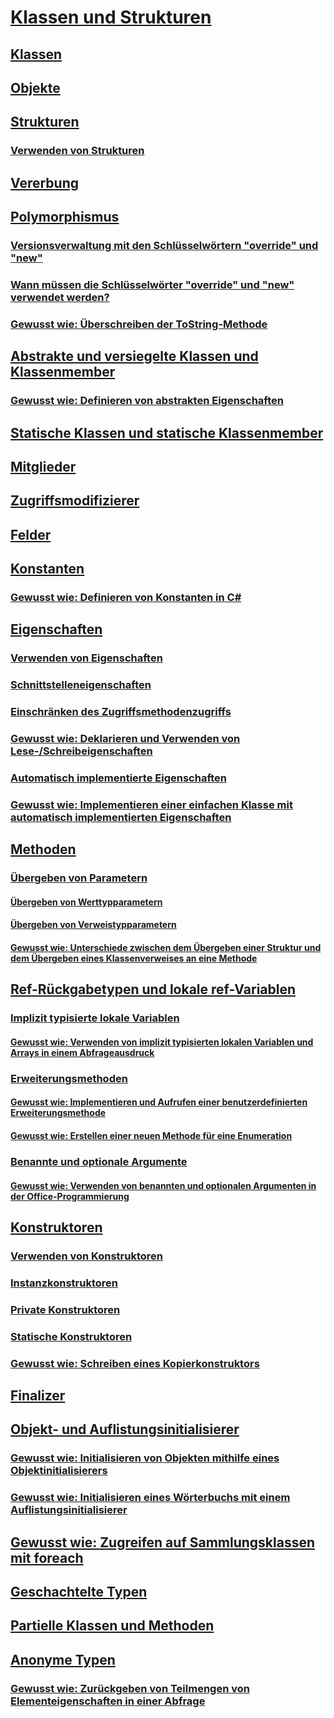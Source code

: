 

# [Klassen und Strukturen](index.md)


## [Klassen](classes.md)


## [Objekte](objects.md)


## [Strukturen](structs.md)


### [Verwenden von Strukturen](using-structs.md)


## [Vererbung](inheritance.md)


## [Polymorphismus](polymorphism.md)


### [Versionsverwaltung mit den Schlüsselwörtern "override" und "new"](versioning-with-the-override-and-new-keywords.md)


### [Wann müssen die Schlüsselwörter "override" und "new" verwendet werden?](knowing-when-to-use-override-and-new-keywords.md)


### [Gewusst wie: Überschreiben der ToString-Methode](how-to-override-the-tostring-method.md)


## [Abstrakte und versiegelte Klassen und Klassenmember](abstract-and-sealed-classes-and-class-members.md)


### [Gewusst wie: Definieren von abstrakten Eigenschaften](how-to-define-abstract-properties.md)


## [Statische Klassen und statische Klassenmember](static-classes-and-static-class-members.md)


## [Mitglieder](members.md)


## [Zugriffsmodifizierer](access-modifiers.md)


## [Felder](fields.md)


## [Konstanten](constants.md)


### [Gewusst wie: Definieren von Konstanten in C#](how-to-define-constants.md)


## [Eigenschaften](properties.md)


### [Verwenden von Eigenschaften](using-properties.md)


### [Schnittstelleneigenschaften](interface-properties.md)


### [Einschränken des Zugriffsmethodenzugriffs](restricting-accessor-accessibility.md)


### [Gewusst wie: Deklarieren und Verwenden von Lese-/Schreibeigenschaften](how-to-declare-and-use-read-write-properties.md)


### [Automatisch implementierte Eigenschaften](auto-implemented-properties.md)


### [Gewusst wie: Implementieren einer einfachen Klasse mit automatisch implementierten Eigenschaften](how-to-implement-a-lightweight-class-with-auto-implemented-properties.md)


## [Methoden](methods.md)


### [Übergeben von Parametern](passing-parameters.md)


#### [Übergeben von Werttypparametern](passing-value-type-parameters.md)


#### [Übergeben von Verweistypparametern](passing-reference-type-parameters.md)


#### [Gewusst wie: Unterschiede zwischen dem Übergeben einer Struktur und dem Übergeben eines Klassenverweises an eine Methode](how-to-know-the-difference-passing-a-struct-and-passing-a-class-to-a-method.md)


## [Ref-Rückgabetypen und lokale ref-Variablen](ref-returns.md)


### [Implizit typisierte lokale Variablen](implicitly-typed-local-variables.md)


#### [Gewusst wie: Verwenden von implizit typisierten lokalen Variablen und Arrays in einem Abfrageausdruck](how-to-use-implicitly-typed-local-variables-and-arrays-in-a-query-expression.md)


### [Erweiterungsmethoden](extension-methods.md)


#### [Gewusst wie: Implementieren und Aufrufen einer benutzerdefinierten Erweiterungsmethode](how-to-implement-and-call-a-custom-extension-method.md)


#### [Gewusst wie: Erstellen einer neuen Methode für eine Enumeration](how-to-create-a-new-method-for-an-enumeration.md)


### [Benannte und optionale Argumente](named-and-optional-arguments.md)


#### [Gewusst wie: Verwenden von benannten und optionalen Argumenten in der Office-Programmierung](how-to-use-named-and-optional-arguments-in-office-programming.md)


## [Konstruktoren](constructors.md)


### [Verwenden von Konstruktoren](using-constructors.md)


### [Instanzkonstruktoren](instance-constructors.md)


### [Private Konstruktoren](private-constructors.md)


### [Statische Konstruktoren](static-constructors.md)


### [Gewusst wie: Schreiben eines Kopierkonstruktors](how-to-write-a-copy-constructor.md)


## [Finalizer](destructors.md)


## [Objekt- und Auflistungsinitialisierer](object-and-collection-initializers.md)


### [Gewusst wie: Initialisieren von Objekten mithilfe eines Objektinitialisierers](how-to-initialize-objects-by-using-an-object-initializer.md)


### [Gewusst wie: Initialisieren eines Wörterbuchs mit einem Auflistungsinitialisierer](how-to-initialize-a-dictionary-with-a-collection-initializer.md)


## [Gewusst wie: Zugreifen auf Sammlungsklassen mit foreach](how-to-access-a-collection-class-with-foreach.md)


## [Geschachtelte Typen](nested-types.md)


## [Partielle Klassen und Methoden](partial-classes-and-methods.md)


## [Anonyme Typen](anonymous-types.md)


### [Gewusst wie: Zurückgeben von Teilmengen von Elementeigenschaften in einer Abfrage](how-to-return-subsets-of-element-properties-in-a-query.md)
